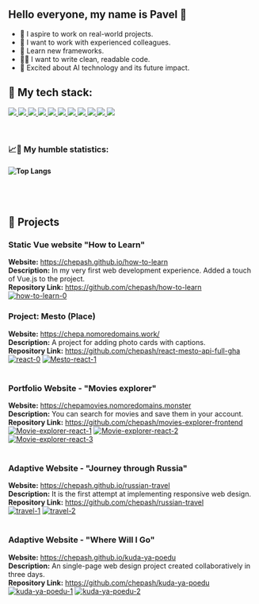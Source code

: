 ## Hello everyone, my name is Pavel 👋<br>

- 🎯 I aspire to work on real-world projects.
- 🔞 I want to work with experienced colleagues.
- 🏫 Learn new frameworks.
- ✍🏻 I want to write clean, readable code.
- 🤖 Excited about AI technology and its future impact.

## 🔨 My tech stack:

<p align="left">
  <a href="https://skillicons.dev" title="GIT">
    <img src="https://skillicons.dev/icons?i=git"/>
  </a>
   <a href="https://skillicons.dev" title="github">
    <img src="https://skillicons.dev/icons?i=github" />
  </a>
  <a href="https://skillicons.dev" title="HTML">
    <img src="https://skillicons.dev/icons?i=html" />
  </a>
  <a href="https://skillicons.dev" title="CSS">
    <img src="https://skillicons.dev/icons?i=css" />
  </a>
  <a href="https://skillicons.dev" title="Express">
    <img src="https://skillicons.dev/icons?i=express" />
  </a>
  <a href="https://skillicons.dev" title="JavaScript">
    <img src="https://skillicons.dev/icons?i=js" />
  </a>
  <a href="https://skillicons.dev" title="NodeJS">
    <img src="https://skillicons.dev/icons?i=nodejs" />
  </a>
  <a href="https://skillicons.dev" title="MongoDB">
    <img src="https://skillicons.dev/icons?i=mongodb" />
  </a>
  <a href="https://skillicons.dev" title="React">
    <img src="https://skillicons.dev/icons?i=react" />
  </a>
  <a href="https://skillicons.dev" title="Sass">
    <img src="https://skillicons.dev/icons?i=sass" />
  </a>
  <a href="https://skillicons.dev" title="vscode">
    <img src="https://skillicons.dev/icons?i=vscode" />
  </a>
</p></br>

### 📈🐌 My humble statistics:

#### ![Top Langs](https://github-readme-stats.vercel.app/api/top-langs/?username=chepash&layout=compact)

</br>
</br>

## 🌱 Projects

### Static Vue website "How to Learn"

**Website:** https://chepash.github.io/how-to-learn</br>
**Description:** In my very first web development experience. Added a touch of Vue.js to the project.</br>
**Repository Link:** https://github.com/chepash/how-to-learn</br>
<a href='https://postimg.cc/YL6PyCdL' target='_blank'><img src='https://i.postimg.cc/YL6PyCdL/how-to-learn-0.png' border='0' alt='how-to-learn-0'/></a>

### Project: Mesto (Place)

**Website:** https://chepa.nomoredomains.work/</br>
**Description:** A project for adding photo cards with captions.</br>
**Repository Link:** https://github.com/chepash/react-mesto-api-full-gha</br>
<a href="https://postimg.cc/rRXbJrNL" target="_blank"><img src="https://i.postimg.cc/rRXbJrNL/react-0.png" alt="react-0"/></a> <a href="https://postimg.cc/DWgL5Jkb" target="_blank"><img src="https://i.postimg.cc/DWgL5Jkb/Mesto-react-1.png" alt="Mesto-react-1"/></a><br/><br/>

### Portfolio Website - "Movies explorer"

**Website:** https://chepamovies.nomoredomains.monster</br>
**Description:** You can search for movies and save them in your account.</br>
**Repository Link:** https://github.com/chepash/movies-explorer-frontend</br>
<a href="https://postimg.cc/vg6kfz9z" target="_blank"><img src="https://i.postimg.cc/vg6kfz9z/Movie-explorer-react-1.png" alt="Movie-explorer-react-1"/></a> <a href="https://postimg.cc/NynZKVyF" target="_blank"><img src="https://i.postimg.cc/NynZKVyF/Movie-explorer-react-2.png" alt="Movie-explorer-react-2"/></a> <a href="https://postimg.cc/06jL2xyh" target="_blank"><img src="https://i.postimg.cc/06jL2xyh/Movie-explorer-react-3.png" alt="Movie-explorer-react-3"/></a><br/><br/>

### Adaptive Website - "Journey through Russia"

**Website:** https://chepash.github.io/russian-travel</br>
**Description:** It is the first attempt at implementing responsive web design.</br>
**Repository Link:** https://github.com/chepash/russian-travel</br>
<a href="https://postimg.cc/7ft2C81S" target="_blank"><img src="https://i.postimg.cc/7ft2C81S/travel-1.png" alt="travel-1"/></a> <a href="https://postimg.cc/yDJScQnt" target="_blank"><img src="https://i.postimg.cc/yDJScQnt/travel-2.png" alt="travel-2"/></a><br/><br/>

### Adaptive Website - "Where Will I Go"

**Website:** https://chepash.github.io/kuda-ya-poedu</br>
**Description:** An single-page web design project created collaboratively in three days.</br>
**Repository Link:** https://github.com/chepash/kuda-ya-poedu</br>
<a href="https://postimg.cc/s1Vm7zWL" target="_blank"><img src="https://i.postimg.cc/s1Vm7zWL/kuda-ya-poedu-1.png" alt="kuda-ya-poedu-1"/></a> <a href="https://postimg.cc/1nSHWhjf" target="_blank"><img src="https://i.postimg.cc/1nSHWhjf/kuda-ya-poedu-2.png" alt="kuda-ya-poedu-2"/></a><br/><br/>
